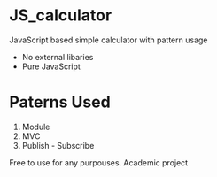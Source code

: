JS_calculator
=============

JavaScript based simple calculator with pattern usage

- No external libaries
- Pure JavaScript

Paterns Used
============
1. Module
2. MVC
3. Publish - Subscribe 


Free to use for any purpouses. Academic project
